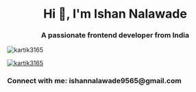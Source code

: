 <h1 align="center">Hi 👋, I'm Ishan Nalawade</h1>
<h3 align="center">A passionate frontend developer from India</h3>

<p align="left"> <img src="https://komarev.com/ghpvc/?username=kartik3165&label=Profile%20views&color=0e75b6&style=flat" alt="kartik3165" /> </p>

<p align="left"> <a href="https://github.com/ryo-ma/github-profile-trophy"><img src="https://github-profile-trophy.vercel.app/?username=kartik3165" alt="kartik3165" /></a> </p>


<h3 align="left">Connect with me: ishannalawade9565@gmail.com</h3>
<p align="left">
</p>

